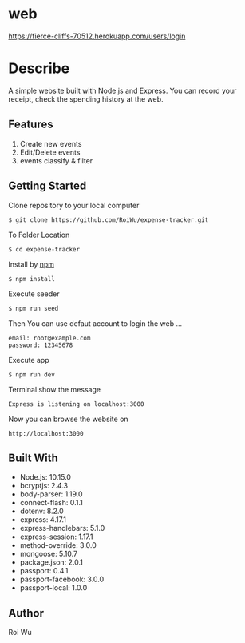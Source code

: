 # web
https://fierce-cliffs-70512.herokuapp.com/users/login

# Describe
A simple website built with Node.js and Express.
You can record your receipt, check the spending history at the web.

## Features
1. Create new events
2. Edit/Delete events
3. events classify & filter

## Getting Started
Clone repository to your local computer
```
$ git clone https://github.com/RoiWu/expense-tracker.git
```
To Folder Location 
```
$ cd expense-tracker
```
Install by [npm](https://www.npmjs.com/)
```
$ npm install
```
Execute seeder 
```
$ npm run seed
```
Then You can use defaut account to login the web ...
```
email: root@example.com
password: 12345678
```

Execute app
```
$ npm run dev 
```
Terminal show the message 
```
Express is listening on localhost:3000
```
Now you can browse the website on 
```
http://localhost:3000
```
## Built With
* Node.js: 10.15.0
* bcryptjs: 2.4.3
* body-parser: 1.19.0
* connect-flash: 0.1.1
* dotenv: 8.2.0
* express: 4.17.1
* express-handlebars: 5.1.0
* express-session: 1.17.1
* method-override: 3.0.0
* mongoose: 5.10.7
* package.json: 2.0.1
* passport: 0.4.1
* passport-facebook: 3.0.0
* passport-local: 1.0.0

## Author
Roi Wu

